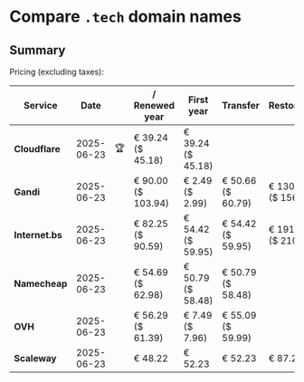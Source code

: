 # Compare `.tech` domain names

## Summary

Pricing (excluding taxes):

| Service | Date |  | / Renewed year | First year | Transfer | Restoration |
|--|--|--|--|--|--|--|
| **Cloudflare** | 2025-06-23 | 🏆 | € 39.24<br>($ 45.18) | € 39.24<br>($ 45.18) |  |  |
| **Gandi** | 2025-06-23 |  | € 90.00<br>($ 103.94) | € 2.49<br>($ 2.99) | € 50.66<br>($ 60.79) | € 130.66<br>($ 156.79) |
| **Internet.bs** | 2025-06-23 |  | € 82.25<br>($ 90.59) | € 54.42<br>($ 59.95) | € 54.42<br>($ 59.95) | € 191.19<br>($ 210.59) |
| **Namecheap** | 2025-06-23 |  | € 54.69<br>($ 62.98) | € 50.79<br>($ 58.48) | € 50.79<br>($ 58.48) |  |
| **OVH** | 2025-06-23 |  | € 56.29<br>($ 61.39) | € 7.49<br>($ 7.96) | € 55.09<br>($ 59.99) |  |
| **Scaleway** | 2025-06-23 |  | € 48.22 | € 52.23 | € 52.23 | € 87.26 |
